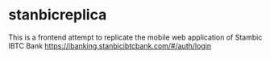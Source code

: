 # stanbicreplica
This is a frontend attempt to replicate the mobile web application of Stambic IBTC Bank https://ibanking.stanbicibtcbank.com/#/auth/login

